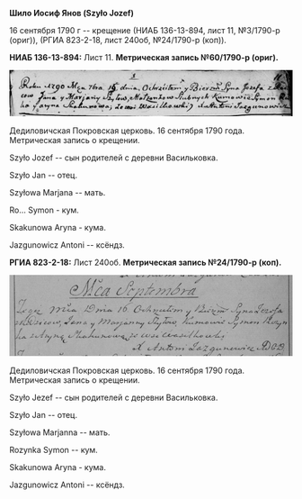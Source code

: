 **Шило Иосиф Янов (Szyło Jozef)**

16 сентября 1790 г -- крещение (НИАБ 136-13-894, лист 11, №3/1790-р
(ориг)), (РГИА 823-2-18, лист 240об, №24/1790-р (коп)).

**НИАБ 136-13-894:** Лист 11. **Метрическая запись №60/1790-р (ориг).**

![](./media/02eb151078e004b8587e937b528692732a14d89e.png)

Дедиловичская Покровская церковь. 16 сентября 1790 года. Метрическая
запись о крещении.

Szyło Jozef -- сын родителей с деревни Васильковка.

Szyło Jan -- отец.

Szyłowa Marjana -- мать.

Ro\... Symon - кум.

Skakunowa Aryna - кума.

Jazgunowicz Antoni -- ксёндз.

**РГИА 823-2-18:** Лист 240об. **Метрическая запись №24/1790-р (коп).**

![](./media/de2548346659d21ba0daad75bd9b648cf0bcb5fb.png)

Дедиловичская Покровская церковь. 16 сентября 1790 года. Метрическая
запись о крещении.

Szyło Jezef -- сын родителей с деревни Васильковка.

Szyło Jan -- отец.

Szyłowa Marjanna -- мать.

Rozynka Symon -- кум.

Skakunowa Aryna - кума.

Jazgunowicz Antoni -- ксёндз.
